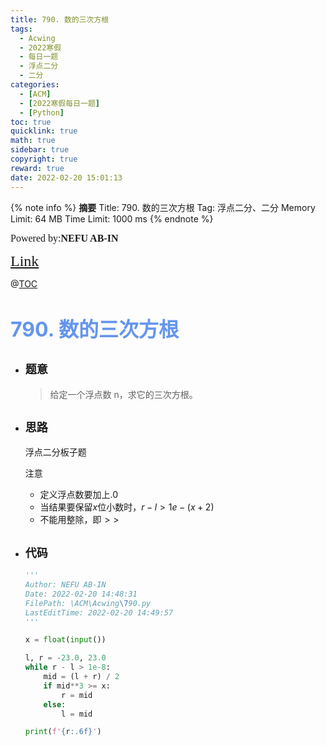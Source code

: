 ```yaml
---
title: 790. 数的三次方根
tags:
  - Acwing
  - 2022寒假
  - 每日一题
  - 浮点二分
  - 二分
categories:
  - [ACM]
  - [2022寒假每日一题]
  - [Python]
toc: true
quicklink: true
math: true
sidebar: true
copyright: true
reward: true
date: 2022-02-20 15:01:13
---
```



{% note info %}
**摘要**
Title: 790. 数的三次方根
Tag: 浮点二分、二分
Memory Limit: 64 MB
Time Limit: 1000 ms
{% endnote %}
<!-- more -->

<font size=3 face=楷体>Powered by:**NEFU AB-IN**</font>

<font color=#FFA500 size=5 face=楷体>[Link](https://www.acwing.com/problem/content/792/)</font>

@[TOC](文章目录)

# <font color=#6495ED size=6>790. 数的三次方根
</font>

* ## <font size=4 face=粗体>题意</font>

  >给定一个浮点数 n，求它的三次方根。

* ## <font size=4 face=粗体>思路</font>

  浮点二分板子题

  注意
    * 定义浮点数要加上$.0$
    * 当结果要保留$x$位小数时，$r-l > 1e-(x+2)$
    * 不能用整除，即$>>$

* ## <font size=4 face=粗体>代码</font>

  ```python
  '''
  Author: NEFU AB-IN
  Date: 2022-02-20 14:48:31
  FilePath: \ACM\Acwing\790.py
  LastEditTime: 2022-02-20 14:49:57
  '''

  x = float(input())

  l, r = -23.0, 23.0
  while r - l > 1e-8:
      mid = (l + r) / 2
      if mid**3 >= x:
          r = mid
      else:
          l = mid

  print(f'{r:.6f}')

  ```